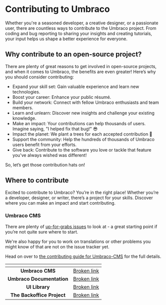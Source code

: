 # Contributing to Umbraco

Whether you're a seasoned developer, a creative designer, or a passionate user, there are countless ways to contribute to the Umbraco project. From coding and bug reporting to sharing your insights and creating tutorials, your input helps us shape a better experience for everyone. 

## Why contribute to an open-source project?

There are plenty of great reasons to get involved in open-source projects, and when it comes to Umbraco, the benefits are even greater! Here’s why you should consider contributing:

* Expand your skill set: Gain valuable experience and learn new technologies.
* Boost your career: Enhance your public résumé.
* Build your network: Connect with fellow Umbraco enthusiasts and team members.
* Learn and unlearn: Discover new insights and challenge your existing knowledge.
* Make an impact: Your contributions can help thousands of users. Imagine saying, "I helped fix that bug!" 😎
* Impact the planet: We plant a trees for each accepted contribution 🌳
* Support the community: Help the hundreds of thousands of Umbraco users benefit from your efforts.
* Give back: Contribute to the software you love or tackle that feature you've always wished was different!

So, let’s get those contribution hats on!

## Where to contribute

Excited to contribute to Umbraco? You’re in the right place! Whether you’re a developer, designer, or writer, there’s a project for your skills. Discover where you can make an impact and start contributing.

### Umbraco CMS

There are plenty of [up-for-grabs issues](https://github.com/umbraco/Umbraco-CMS/issues?q=is%3Aopen+sort%3Aupdated-desc+label%3Acommunity%2Fup-for-grabs+) to look at - a great starting point if you’re not quite sure where to start.

We're also happy for you to work on translations or other problems you might know of that are not on the issue tracker yet. 

Head on over to [the contributing guide for Umbraco-CMS](/umbraco-cms/contributing.md) for the full details.


<table data-card-size="large" data-view="cards"><thead><tr><th align="center"></th><th data-hidden data-card-target data-type="content-ref"></th></tr></thead><tbody><tr><td align="center"><strong>Umbraco CMS</strong>         </td><td><a href="broken-reference">Broken link</a></td></tr><tr><td align="center"><strong>Umbraco Documentation</strong> </td><td><a href="broken-reference">Broken link</a></td></tr><tr><td align="center"><strong>UI Library</strong>  </td><td><a href="broken-reference">Broken link</a></td></tr><tr><td align="center"><strong>The Backoffice Project</strong>  </td><td><a href="broken-reference">Broken link</a></td></tr></tbody></table>

